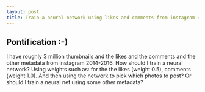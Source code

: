```yaml
---
layout: post
title: Train a neural network using likes and comments from instagram vancouver photos 2014-2016?
---
```

## Pontification :-)
I have roughly 3 million thumbnails and the likes and the comments and the other metadata from instagram 2014-2016. How should I train a neural network? Using weights such as: for the the likes (weight 0.5), comments (weight 1.0). And then using the network to pick which photos to post? Or should I train a neural net using some other metadata?

